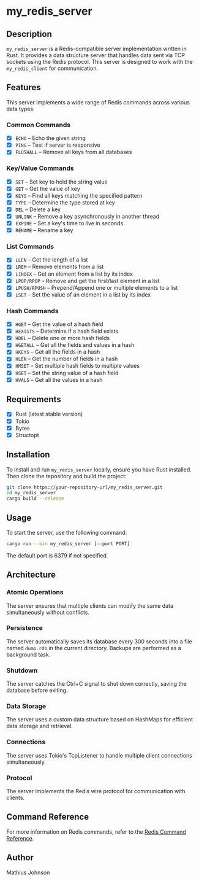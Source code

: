 # my_redis_server

## Description

`my_redis_server` is a Redis-compatible server implementation written in Rust. It provides a data structure server that handles data sent via TCP sockets using the Redis protocol. This server is designed to work with the `my_redis_client` for communication.

## Features

This server implements a wide range of Redis commands across various data types:

### Common Commands

- [x] `ECHO` – Echo the given string
- [x] `PING` – Test if server is responsive
- [x] `FLUSHALL` – Remove all keys from all databases

### Key/Value Commands

- [x] `SET` – Set key to hold the string value
- [x] `GET` – Get the value of key
- [x] `KEYS` – Find all keys matching the specified pattern
- [x] `TYPE` – Determine the type stored at key
- [x] `DEL` – Delete a key
- [x] `UNLINK` – Remove a key asynchronously in another thread
- [x] `EXPIRE` – Set a key's time to live in seconds
- [x] `RENAME` – Rename a key

### List Commands

- [x] `LLEN` – Get the length of a list
- [x] `LREM` – Remove elements from a list
- [x] `LINDEX` – Get an element from a list by its index
- [x] `LPOP/RPOP` – Remove and get the first/last element in a list
- [x] `LPUSH/RPUSH` – Prepend/Append one or multiple elements to a list
- [x] `LSET` – Set the value of an element in a list by its index

### Hash Commands

- [x] `HGET` – Get the value of a hash field
- [x] `HEXISTS` – Determine if a hash field exists
- [x] `HDEL` – Delete one or more hash fields
- [x] `HGETALL` – Get all the fields and values in a hash
- [x] `HKEYS` – Get all the fields in a hash
- [x] `HLEN` – Get the number of fields in a hash
- [x] `HMSET` – Set multiple hash fields to multiple values
- [x] `HSET` – Set the string value of a hash field
- [x] `HVALS` – Get all the values in a hash

## Requirements

- [x] Rust (latest stable version)
- [x] Tokio
- [x] Bytes
- [x] Structopt

## Installation

To install and run `my_redis_server` locally, ensure you have Rust installed. Then clone the repository and build the project:

```bash
git clone https://your-repository-url/my_redis_server.git
cd my_redis_server
cargo build --release
```

## Usage

To start the server, use the following command:

```bash
cargo run --bin my_redis_server [--port PORT]
```

The default port is 6379 if not specified.

## Architecture

### Atomic Operations

The server ensures that multiple clients can modify the same data simultaneously without conflicts.

### Persistence

The server automatically saves its database every 300 seconds into a file named `dump.rdb` in the current directory. Backups are performed as a background task.

### Shutdown

The server catches the Ctrl+C signal to shut down correctly, saving the database before exiting.

### Data Storage

The server uses a custom data structure based on HashMaps for efficient data storage and retrieval.

### Connections

The server uses Tokio's TcpListener to handle multiple client connections simultaneously.

### Protocol

The server implements the Redis wire protocol for communication with clients.

## Command Reference

For more information on Redis commands, refer to the [Redis Command Reference](https://redis.io/commands).

## Author

Mathius Johnson
